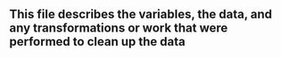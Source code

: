 ## This file describes the variables, the data, and any transformations or work that were performed to clean up the data
